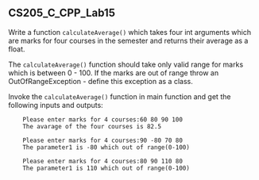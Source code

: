 <!--
 * @Github: https://github.com/Certseeds
 * @Organization: SUSTech
 * @Author: nanoseeds
 * @Date: 2020-06-09 09:06:39
 * @LastEditors: nanoseeds
 * @LastEditTime: 2020-06-09 09:09:15
 * @License: CC-BY-NC-SA_V4_0 or any later version 
 -->

## CS205_C_CPP_Lab15

Write a function `calculateAverage()` which takes four int arguments which are marks for four courses in the semester
and returns their average as a float.

The `calculateAverage()` function should take only valid range for marks which is between 0 - 100. If the marks are out
of range throw an OutOfRangeException - define this exception as a class.

Invoke the `calculateAverage()` function in main function and get the following inputs and outputs:

``` log
    Please enter marks for 4 courses:60 80 90 100
    The avarage of the four courses is 82.5
```

``` log
    Please enter marks for 4 courses:90 -80 70 80
    The parameter1 is -80 which out of range(0-100)
```

``` log
    Please enter marks for 4 courses:80 90 110 80
    The parameter1 is 110 which out of range(0-100)
```